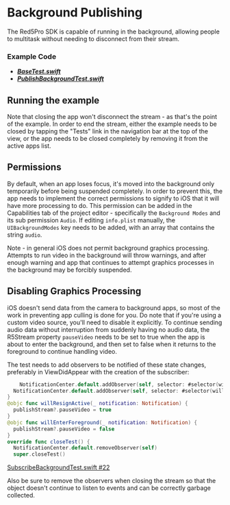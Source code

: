 # Background Publishing

The Red5Pro SDK is capable of running in the background, allowing people to multitask without needing to disconnect from their stream.

### Example Code

- ***[BaseTest.swift](../BaseTest.swift)***
- ***[PublishBackgroundTest.swift](PublishBackgroundTest.swift)***

## Running the example

Note that closing the app won't disconnect the stream - as that's the point of the example. In order to end the stream, either the example needs to be closed by tapping the "Tests" link in the navigation bar at the top of the view, or the app needs to be closed completely by removing it from the active apps list.

## Permissions

By default, when an app loses focus, it's moved into the background only temporarily before being suspended completely. In order to prevent this, the app needs to implement the correct permissions to signify to iOS that it will have more processing to do. This permission can be added in the Capabilities tab of the project editor - specifically the `Background Modes` and its sub permission `Audio`. If editing `info.plist` manually, the `UIBackgroundModes` key needs to be added, with an array that contains the string `audio`.

Note - in general iOS does not permit background graphics processing. Attempts to run video in the background will throw warnings, and after enough warning and app that continues to attempt graphics processes in the background may be forcibly suspended.

## Disabling Graphics Processing

iOS doesn't send data from the camera to background apps, so most of the work in preventing app culling is done for you. Do note that if you're using a custom video source, you'll need to disable it explicitly. To continue sending audio data without interruption from suddenly having no audio data, the R5Stream property `pauseVideo` needs to be set to true when the app is about to enter the background, and then set to false when it returns to the foreground to continue handling video.

The test needs to add observers to be notified of these state changes, preferably in ViewDidAppear with the creation of the subscriber:

```Swift
	NotificationCenter.default.addObserver(self, selector: #selector(willResignActive), name: .UIApplicationWillResignActive, object: nil)
  NotificationCenter.default.addObserver(self, selector: #selector(willEnterForeground), name: .UIApplicationWillEnterForeground, object: nil)
}
@objc func willResignActive(_ notification: Notification) {
  publishStream?.pauseVideo = true
}
@objc func willEnterForeground(_ notification: Notification) {
  publishStream?.pauseVideo = false
}
override func closeTest() {
  NotificationCenter.default.removeObserver(self)
  super.closeTest()
```

[SubscribeBackgroundTest.swift #22](SubscribeBackgroundTest.swift#L22)

Also be sure to remove the observers when closing the stream so that the object doesn't continue to listen to events and can be correctly garbage collected.
